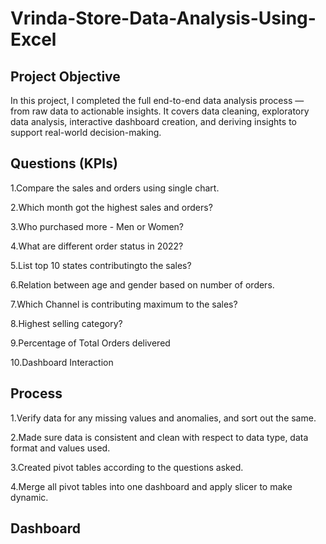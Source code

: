 # Vrinda-Store-Data-Analysis-Using-Excel
## Project Objective
In this project, I completed the full end-to-end data analysis process — from raw data to actionable insights. It covers data cleaning, exploratory data analysis, interactive dashboard creation, and deriving insights to support real-world decision-making.
## Questions (KPIs)
1.Compare the sales and orders using single chart.

2.Which month got the highest sales and orders?

3.Who purchased more - Men or Women?

4.What are different order status in 2022?

5.List top 10 states contributingto the sales?

6.Relation between age and gender based on number of orders.

7.Which Channel is contributing maximum to the sales?

8.Highest selling category?

9.Percentage of Total Orders delivered

10.Dashboard Interaction 
## Process
1.Verify data for any missing values and anomalies, and sort out the same.

2.Made sure data is consistent and clean with respect to data type, data format and values used.

3.Created pivot tables according to the questions asked.

4.Merge all pivot tables into one dashboard and apply slicer to make dynamic.
## Dashboard

